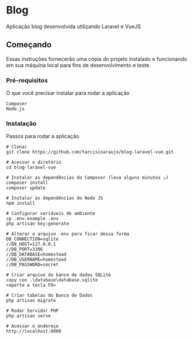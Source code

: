 # Blog

Aplicação blog desenvolvida utilizando Laravel e VueJS

## Começando

Essas instruções fornecerão uma cópia do projeto instalado e funcionando em sua máquina local para fins de desenvolvimento e teste.

### Pré-requisitos

O que você precisar instalar para rodar a aplicação

```
Composer
Node.js
```

### Instalação

Passos para rodar a aplicação

```
# Clonar
git clone https://github.com/tarcisioaraujo/blog-laravel-vue.git

# Acessar o diretório
cd blog-laravel-vue

# Instalar as dependências do Composer (leva alguns minutos ☕)
composer install
composer update

# Instalar as dependências do Node JS
npm install

# Configurar variáveis de ambiente
cp .env.example .env
php artisan key:generate

# Alterar o arquivo .env para ficar dessa forma
DB_CONNECTION=sqlite
//DB_HOST=127.0.0.1
//DB_PORT=3306
//DB_DATABASE=homestead
//DB_USERNAME=homestead
//DB_PASSWORD=secret

# Criar arquivo do banco de dados SQLite
copy con .\database\database.sqlite
<aperte a tecla F6>

# Criar tabelas do Banco de Dados
php artisan migrate

# Rodar Servidor PHP
php artisan serve

# Acessar o endereço 
http://localhost:8000
```

